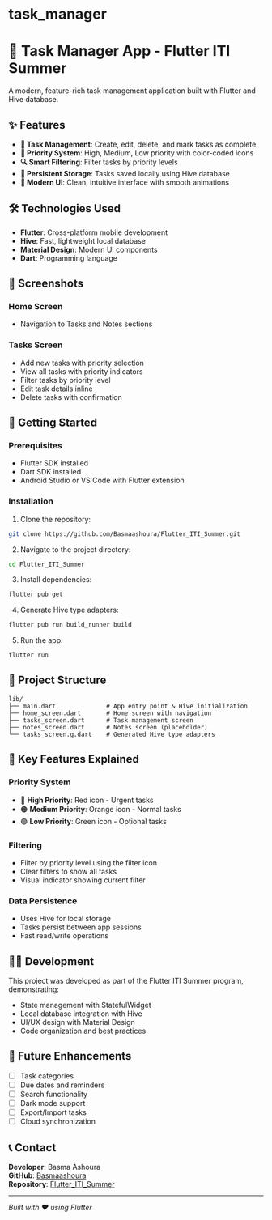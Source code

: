 # task_manager

# 📱 Task Manager App - Flutter ITI Summer

A modern, feature-rich task management application built with Flutter and Hive database.

## ✨ Features

- **📝 Task Management**: Create, edit, delete, and mark tasks as complete
- **🎯 Priority System**: High, Medium, Low priority with color-coded icons
- **🔍 Smart Filtering**: Filter tasks by priority levels
- **💾 Persistent Storage**: Tasks saved locally using Hive database
- **🎨 Modern UI**: Clean, intuitive interface with smooth animations

## 🛠️ Technologies Used

- **Flutter**: Cross-platform mobile development
- **Hive**: Fast, lightweight local database
- **Material Design**: Modern UI components
- **Dart**: Programming language

## 📱 Screenshots

### Home Screen
- Navigation to Tasks and Notes sections

### Tasks Screen
- Add new tasks with priority selection
- View all tasks with priority indicators
- Filter tasks by priority level
- Edit task details inline
- Delete tasks with confirmation

## 🚀 Getting Started

### Prerequisites
- Flutter SDK installed
- Dart SDK installed
- Android Studio or VS Code with Flutter extension

### Installation

1. Clone the repository:
```bash
git clone https://github.com/Basmaashoura/Flutter_ITI_Summer.git
```

2. Navigate to the project directory:
```bash
cd Flutter_ITI_Summer
```

3. Install dependencies:
```bash
flutter pub get
```

4. Generate Hive type adapters:
```bash
flutter pub run build_runner build
```

5. Run the app:
```bash
flutter run
```

## 📁 Project Structure

```
lib/
├── main.dart              # App entry point & Hive initialization
├── home_screen.dart       # Home screen with navigation
├── tasks_screen.dart      # Task management screen
├── notes_screen.dart      # Notes screen (placeholder)
└── tasks_screen.g.dart    # Generated Hive type adapters
```

## 🎯 Key Features Explained

### Priority System
- 🔴 **High Priority**: Red icon - Urgent tasks
- 🟠 **Medium Priority**: Orange icon - Normal tasks  
- 🟢 **Low Priority**: Green icon - Optional tasks

### Filtering
- Filter by priority level using the filter icon
- Clear filters to show all tasks
- Visual indicator showing current filter

### Data Persistence
- Uses Hive for local storage
- Tasks persist between app sessions
- Fast read/write operations

## 👨‍💻 Development

This project was developed as part of the Flutter ITI Summer program, demonstrating:
- State management with StatefulWidget
- Local database integration with Hive
- UI/UX design with Material Design
- Code organization and best practices

## 🔮 Future Enhancements

- [ ] Task categories
- [ ] Due dates and reminders
- [ ] Search functionality
- [ ] Dark mode support
- [ ] Export/Import tasks
- [ ] Cloud synchronization

## 📞 Contact

**Developer**: Basma Ashoura  
**GitHub**: [Basmaashoura](https://github.com/Basmaashoura)  
**Repository**: [Flutter_ITI_Summer](https://github.com/Basmaashoura/Flutter_ITI_Summer)

---

*Built with ❤️ using Flutter*
